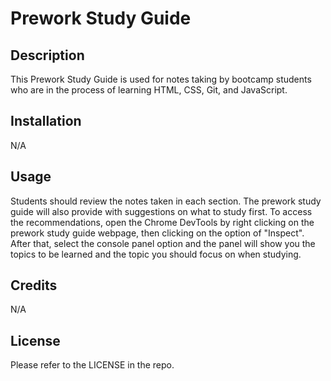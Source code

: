 # Prework Study Guide

## Description

This Prework Study Guide is used for notes taking by bootcamp students who are in the process of learning HTML, CSS, Git, and JavaScript.

## Installation

N/A

## Usage

Students should review the notes taken in each section. The prework study guide will also provide with suggestions on what to study first. To access the recommendations, open the Chrome DevTools by right clicking on the prework study guide webpage, then clicking on the option of "Inspect". After that, select the console panel option and the panel will show you the topics to be learned and the topic you should focus on when studying.

## Credits

N/A

## License

Please refer to the LICENSE in the repo.
